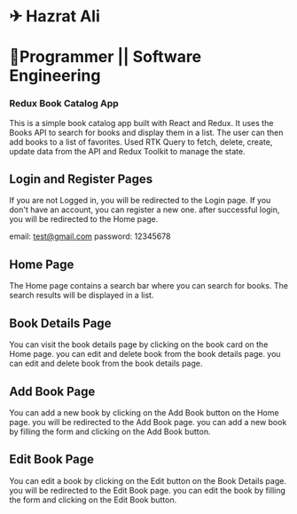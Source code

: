 # ✈ Hazrat Ali

# 🚁Programmer || Software Engineering


### Redux Book Catalog App

This is a simple book catalog app built with React and Redux. It uses the Books API to search for books and display them in a list. The user can then add books to a list of favorites. Used RTK Query to fetch, delete, create, update data from the API and Redux Toolkit to manage the state.

## Login and Register Pages

If you are not Logged in, you will be redirected to the Login page. If you don't have an account, you can register a new one. after successful login, you will be redirected to the Home page.

email: test@gmail.com
password: 12345678

## Home Page

The Home page contains a search bar where you can search for books. The search results will be displayed in a list.

## Book Details Page

You can visit the book details page by clicking on the book card on the Home page. you can edit and delete book from the book details page. you can edit and delete book from the book details page.

## Add Book Page

You can add a new book by clicking on the Add Book button on the Home page. you will be redirected to the Add Book page. you can add a new book by filling the form and clicking on the Add Book button.

## Edit Book Page

You can edit a book by clicking on the Edit button on the Book Details page. you will be redirected to the Edit Book page. you can edit the book by filling the form and clicking on the Edit Book button.

